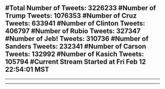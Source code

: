 #Total Number of Tweets: 3226233 
#Number of Trump Tweets: 1076353
#Number of Cruz Tweets: 633941
#Number of Clinton Tweets: 406797
#Number of Rubio Tweets: 327347
#Number of Jeb! Tweets: 310736
#Number of Sanders Tweets: 232341
#Number of Carson Tweets: 132992
#Number of Kasich Tweets: 105794
#Current Stream Started at Fri Feb 12 22:54:01 MST
---
---
---
